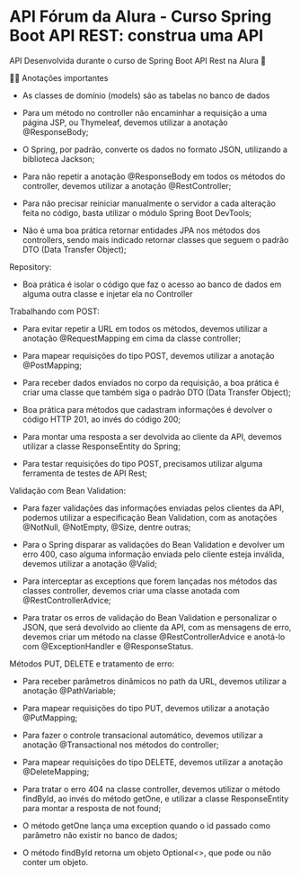 # API Fórum da Alura - Curso Spring Boot API REST: construa uma API

API Desenvolvida durante o curso de Spring Boot API Rest na Alura 👾

 ✍🏻 Anotações importantes

- As classes de domínio (models) são as tabelas no banco de dados

- Para um método no controller não encaminhar a requisição a uma página JSP, ou Thymeleaf, 
devemos utilizar a anotação @ResponseBody;

- O Spring, por padrão, converte os dados no formato JSON, utilizando a biblioteca Jackson;

- Para não repetir a anotação @ResponseBody em todos os métodos do controller, 
devemos utilizar a anotação @RestController;

- Para não precisar reiniciar manualmente o servidor a cada alteração feita no código, 
basta utilizar o módulo Spring Boot DevTools;

- Não é uma boa prática retornar entidades JPA nos métodos dos controllers, sendo mais indicado 
retornar classes que seguem o padrão DTO (Data Transfer Object);

Repository:

- Boa prática é isolar o código que faz o acesso ao banco de dados em alguma outra classe e injetar
ela no Controller

Trabalhando com POST:

- Para evitar repetir a URL em todos os métodos, devemos utilizar a anotação @RequestMapping em cima da classe controller;

- Para mapear requisições do tipo POST, devemos utilizar a anotação @PostMapping;

- Para receber dados enviados no corpo da requisição, a boa prática é criar uma classe que também siga o padrão DTO (Data Transfer Object);

- Boa prática para métodos que cadastram informações é devolver o código HTTP 201, ao invés do código 200;

- Para montar uma resposta a ser devolvida ao cliente da API, devemos utilizar a classe ResponseEntity do Spring;

- Para testar requisições do tipo POST, precisamos utilizar alguma ferramenta de testes de API Rest;

Validação com Bean Validation:

- Para fazer validações das informações enviadas pelos clientes da API, podemos utilizar a especificação Bean Validation, com as anotações @NotNull, @NotEmpty, @Size, dentre outras;

- Para o Spring disparar as validações do Bean Validation e devolver um erro 400, caso alguma informação enviada pelo cliente esteja inválida, devemos utilizar a anotação @Valid;

- Para interceptar as exceptions que forem lançadas nos métodos das classes controller, devemos criar uma classe anotada com @RestControllerAdvice;

- Para tratar os erros de validação do Bean Validation e personalizar o JSON, que será devolvido ao cliente da API, com as mensagens de erro, devemos criar um método na classe @RestControllerAdvice e anotá-lo com @ExceptionHandler e @ResponseStatus.

Métodos PUT, DELETE e tratamento de erro:

- Para receber parâmetros dinâmicos no path da URL, devemos utilizar a anotação @PathVariable;

- Para mapear requisições do tipo PUT, devemos utilizar a anotação @PutMapping;

- Para fazer o controle transacional automático, devemos utilizar a anotação @Transactional nos métodos do controller;

- Para mapear requisições do tipo DELETE, devemos utilizar a anotação @DeleteMapping;

- Para tratar o erro 404 na classe controller, devemos utilizar o método findById, ao invés do método getOne, e utilizar a classe ResponseEntity para montar a resposta de not found;

- O método getOne lança uma exception quando o id passado como parâmetro não existir no banco de dados;

- O método findById retorna um objeto Optional<>, que pode ou não conter um objeto.


